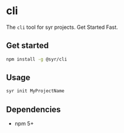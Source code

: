 # cli

The `cli` tool for syr projects. Get Started Fast.

## Get started

```bash
npm install -g @syr/cli
```

## Usage

```bash
syr init MyProjectName
```

## Dependencies

* npm 5+